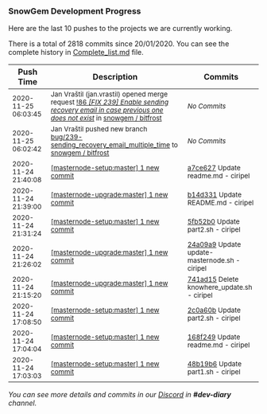 
### SnowGem Development Progress

Here are the last 10 pushes to the projects we are currently working.

There is a total of 2818 commits since 20/01/2020. You can see the complete history in
 [Complete_list.md](Complete_list.md) file.

| Push Time | Description | Commits |
| --- | --- | --- |
| <sub>2020-11-25 06:03:45</sub> | <sub>Jan Vraštil (jan.vrastil) opened merge request [!86 *[FIX 239] Enable sending recovery email in case previous one does not exist*](https://gitlab.com/snowgem/bitfrost/-/merge_requests/86) in [snowgem / bitfrost](https://gitlab.com/snowgem/bitfrost)</sub> | <sub>_No Commits_</sub> |
| <sub>2020-11-25 06:02:42</sub> | <sub>Jan Vraštil pushed new branch [bug/239\-sending\_recovery\_email\_multiple\_time](https://gitlab.com/snowgem/bitfrost/commits/bug/239-sending_recovery_email_multiple_time) to [snowgem / bitfrost](https://gitlab.com/snowgem/bitfrost)</sub> | <sub>_No Commits_</sub> |
| <sub>2020-11-24 21:40:08</sub> | <sub>[[masternode-setup:master] 1 new commit](https://github.com/TENTOfficial/masternode-setup/commit/a7ce6274e42facc4e449b23a0453bbf2fb873ba7)</sub> | <sub>[a7ce627](https://github.com/TENTOfficial/masternode-setup/commit/a7ce6274e42facc4e449b23a0453bbf2fb873ba7) Update readme.md - ciripel</sub> |
| <sub>2020-11-24 21:39:00</sub> | <sub>[[masternode-upgrade:master] 1 new commit](https://github.com/TENTOfficial/masternode-upgrade/commit/b14d33148257c410adedd372b17a9791fdba116f)</sub> | <sub>[b14d331](https://github.com/TENTOfficial/masternode-upgrade/commit/b14d33148257c410adedd372b17a9791fdba116f) Update README.md - ciripel</sub> |
| <sub>2020-11-24 21:31:24</sub> | <sub>[[masternode-setup:master] 1 new commit](https://github.com/TENTOfficial/masternode-setup/commit/5fb52b003401f45e83b8a8b97742fc94aa2be284)</sub> | <sub>[5fb52b0](https://github.com/TENTOfficial/masternode-setup/commit/5fb52b003401f45e83b8a8b97742fc94aa2be284) Update part2.sh - ciripel</sub> |
| <sub>2020-11-24 21:26:02</sub> | <sub>[[masternode-upgrade:master] 1 new commit](https://github.com/TENTOfficial/masternode-upgrade/commit/24a09a9e74b0657f3378a19ae8f8d0e72dec7238)</sub> | <sub>[24a09a9](https://github.com/TENTOfficial/masternode-upgrade/commit/24a09a9e74b0657f3378a19ae8f8d0e72dec7238) Update update-masternode.sh - ciripel</sub> |
| <sub>2020-11-24 21:15:20</sub> | <sub>[[masternode-upgrade:master] 1 new commit](https://github.com/TENTOfficial/masternode-upgrade/commit/741ad15d6612f34ecb57638c47eae47f0dd2e39f)</sub> | <sub>[741ad15](https://github.com/TENTOfficial/masternode-upgrade/commit/741ad15d6612f34ecb57638c47eae47f0dd2e39f) Delete knowhere_update.sh - ciripel</sub> |
| <sub>2020-11-24 17:08:50</sub> | <sub>[[masternode-setup:master] 1 new commit](https://github.com/TENTOfficial/masternode-setup/commit/2c0a60b8b3ff7de39130832df9c00f6163e041c9)</sub> | <sub>[2c0a60b](https://github.com/TENTOfficial/masternode-setup/commit/2c0a60b8b3ff7de39130832df9c00f6163e041c9) Update part2.sh - ciripel</sub> |
| <sub>2020-11-24 17:04:04</sub> | <sub>[[masternode-setup:master] 1 new commit](https://github.com/TENTOfficial/masternode-setup/commit/168f249975458a761fbc3e6f8bf88c6d97a276e5)</sub> | <sub>[168f249](https://github.com/TENTOfficial/masternode-setup/commit/168f249975458a761fbc3e6f8bf88c6d97a276e5) Update readme.md - ciripel</sub> |
| <sub>2020-11-24 17:03:03</sub> | <sub>[[masternode-setup:master] 1 new commit](https://github.com/TENTOfficial/masternode-setup/commit/48b19b6e2a660633c33385a2cbdbce062bc9ffb3)</sub> | <sub>[48b19b6](https://github.com/TENTOfficial/masternode-setup/commit/48b19b6e2a660633c33385a2cbdbce062bc9ffb3) Update part1.sh - ciripel</sub> |

_You can see more details and commits in our [Discord](https://discord.gg/zumGnbg) in **#dev-diary** channel._
